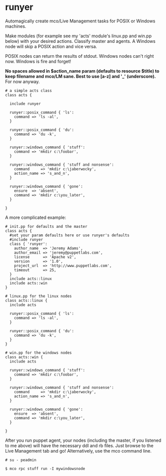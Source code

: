 runyer
======
Automagically create mco/Live Management tasks for POSIX or Windows machines.

Make modules (for example see my 'acts' module's linux.pp and win.pp below) with your desired actions. Classify master and agents. A Windows node will skip a POSIX action and vice versa.

POSIX nodes can return the results of stdout. Windows nodes can't right now. Windows is fire and forget!

**No spaces allowed in $action_name param (defaults to resource $title) to keep filename and mco/LM sane. Best to use [a-z] and '_' (underscore).** For now anyway.
```puppet
# a simple acts class
class acts {
  
  include runyer

  runyer::posix_command { 'ls':
    command => 'ls -al',
  }

  runyer::posix_command { 'du':
    command => 'du -k',
  }

  runyer::windows_command { 'stuff':
    command => 'mkdir c:\foobar',
  }

  runyer::windows_command { 'stuff and nonsense':
    command     => 'mkdir c:\jaberwocky',
    action_name => 's_and_n',
  }

  runyer::windows_command { 'gone':
    ensure  => 'absent',
    command => 'mkdir c:\you_later',
  }

}
```
A more complicated example:
```puppet
# init.pp for defaults and the master
class acts {
  #set your param defaults here or use runyer's defaults
  #include runyer
  class { 'runyer':
    author_name  => 'Jeremy Adams',
    author_email => 'jeremy@puppetlabs.com',
    license      => 'Apache v2',
    version      => '1.0',
    project_url  => 'http://www.puppetlabs.com',
    timeout      => 25,
  }
  include acts::linux
  include acts::win
}

# linux.pp for the linux nodes
class acts::linux {
  include acts

  runyer::posix_command { 'ls':
    command => 'ls -al',
  }
 
  runyer::posix_command { 'du':
    command => 'du -k',
  }
}

# win.pp for the windows nodes
class acts::win {
  include acts
 
  runyer::windows_command { 'stuff':
    command => 'mkdir c:\foobar',
  }
      
  runyer::windows_command { 'stuff and nonsense':
    command     => 'mkdir c:\jaberwocky',
    action_name => 's_and_n',
  }
 
  runyer::windows_command { 'gone':
    ensure  => 'absent',
    command => 'mkdir c:\you_later',
  }
  
}
```

After you run puppet agent, your nodes (including the master, if you listened to me above) will have the necessary ddl and rb files. Just browse to the Live Management tab and go! Alternatively, use the mco command line.

    # su - peadmin
    
    $ mco rpc stuff run -I mywindowsnode
